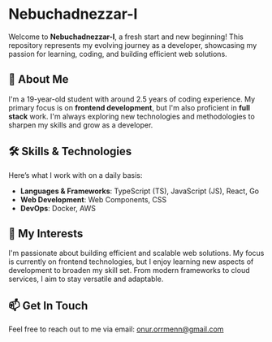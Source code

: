 # Nebuchadnezzar-I

Welcome to **Nebuchadnezzar-I**, a fresh start and new beginning! This repository represents my evolving journey as a developer, showcasing my passion for learning, coding, and building efficient web solutions.

## 👋 About Me
I'm a 19-year-old student with around 2.5 years of coding experience. My primary focus is on **frontend development**, but I'm also proficient in **full stack** work. I'm always exploring new technologies and methodologies to sharpen my skills and grow as a developer.

## 🛠 Skills & Technologies
Here’s what I work with on a daily basis:
- **Languages & Frameworks**: TypeScript (TS), JavaScript (JS), React, Go
- **Web Development**: Web Components, CSS
- **DevOps**: Docker, AWS

## 🚀 My Interests
I'm passionate about building efficient and scalable web solutions. My focus is currently on frontend technologies, but I enjoy learning new aspects of development to broaden my skill set. From modern frameworks to cloud services, I aim to stay versatile and adaptable.

## 📫 Get In Touch
Feel free to reach out to me via email: [onur.orrmenn@gmail.com](mailto:onur.orrmenn@gmail.com)
